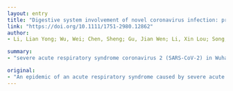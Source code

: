 ```yaml
---
layout: entry
title: "Digestive system involvement of novel coronavirus infection: prevention and control infection from a gastroenterology perspective"
link: "https://doi.org/10.1111/1751-2980.12862"
author:
- Li, Lian Yong; Wu, Wei; Chen, Sheng; Gu, Jian Wen; Li, Xin Lou; Song, Hai Jing; Du, Feng; Wang, Gang; Zhong, Chang Qing; Wang, Xiao Ying; Chen, Yan; Shah, Rushikesh; Yang, He Ming; Cai, Qiang

summary:
- "severe acute respiratory syndrome coronavirus 2 (SARS-CoV-2) in Wuhan, China, has attracted an intense amount of attention worldwide. The respiratory mode of transmission is well-known, but the possibility of the fecal-oral route of transmission has also emerged in various case series and clinical scenario. A timely understanding of the relationship between the disease and the digestive system and implementing effective preventive measures are of great significance for a favorable outcome of the disease. This article is protected by copyright."

original:
- "An epidemic of an acute respiratory syndrome caused by severe acute respiratory syndrome coronavirus 2 (SARS-CoV-2) in Wuhan, China, now known as coronavirus disease 2019 (COVID-19), beginning in December 2019 has attracted an intense amount of attention worldwide. As the natural history and variety of clinical presentations of this disease unfolds, the extrapulmonary symptoms of the disease have emerged, especially the symptoms related to the digestive system. While the respiratory mode of transmission is well-known and likely the principal mode of transmission of this disease, the possibility of the fecal-oral route of transmission has also emerged in various case series and clinical scenario. In this review article, we summarized the published literatures to date concerning four different aspects: (a) gastrointestinal manifestations of COVID-19 infection; (b) microbiologic and virological investigations; (c) the role of fecal-oral transmission; and (d) prevention/control infection in the digestive endoscopy room. A timely understanding of the relationship between the disease and the digestive system and implementing effective preventive measures are of great significance for a favorable outcome of the disease and can help mitigate further transmission by appropriate measures. This article is protected by copyright. All rights reserved."
---
```


